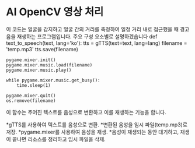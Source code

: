 # AI OpenCV 영상 처리 
이 코드는 얼굴을 감지하고 얼굴 간의 거리를 측정하여 일정 거리 내로 접근했을 때 경고음을 재생하는 프로그램입니다. 주요 구성 요소별로 설명하겠습니다
def text_to_speech(text, lang='ko'):
    tts = gTTS(text=text, lang=lang)
    filename = 'temp.mp3'
    tts.save(filename)

    pygame.mixer.init()
    pygame.mixer.music.load(filename)
    pygame.mixer.music.play()

    while pygame.mixer.music.get_busy():
        time.sleep(1)

    pygame.mixer.quit()
    os.remove(filename)
이 함수는 주어진 텍스트를 음성으로 변환하고 이를 재생하는 기능을 합니다.

*gTTS를 사용하여 텍스트를 음성으로 변환.
*변환된 음성을 임시 파일(temp.mp3)로 저장.
*pygame.mixer를 사용하여 음성을 재생.
*음성이 재생되는 동안 대기하고, 재생이 끝나면 리소스를 정리하고 임시 파일을 삭제.
